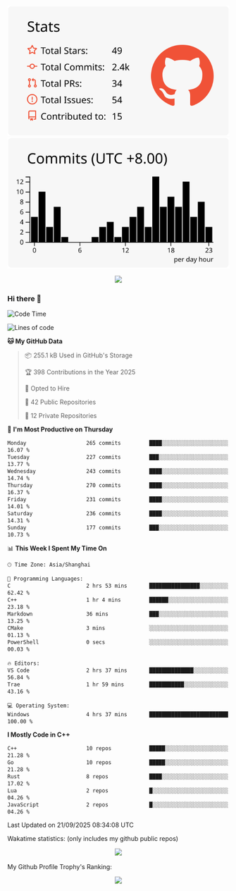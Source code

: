 <div align="center">
 
![](https://raw.githubusercontent.com/hycinth22/hycinth22/main/profile-summary-card-output/swift/3-stats.svg) ![](https://raw.githubusercontent.com/hycinth22/hycinth22/main/profile-summary-card-output/swift/4-productive-time.svg)

</div>

<div align="center"> <img src="https://github-readme-streak-stats.herokuapp.com/?user=hycinth22" /> </div>

### Hi there 👋

<!--
this is a ✨ _special_ ✨ repository because its `README.md` (this file) appears on your GitHub profile.

Here are some ideas to get you started:

- 🔭 I’m currently working on ...
- 🌱 I’m currently learning ...
- 👯 I’m looking to collaborate on ...
- 🤔 I’m looking for help with ...
- 💬 Ask me about ...
- 📫 How to reach me: ...
- 😄 Pronouns: ...
- ⚡ Fun fact: ...
-->

<!--START_SECTION:waka-->
![Code Time](http://img.shields.io/badge/Code%20Time-2%2C047%20hrs%2042%20mins-blue)

![Lines of code](https://img.shields.io/badge/From%20Hello%20World%20I%27ve%20Written-1.4%20million%20lines%20of%20code-blue)

**🐱 My GitHub Data** 

> 📦 255.1 kB Used in GitHub's Storage 
 > 
> 🏆 398 Contributions in the Year 2025
 > 
> 💼 Opted to Hire
 > 
> 📜 42 Public Repositories 
 > 
> 🔑 12 Private Repositories 
 > 
📅 **I'm Most Productive on Thursday** 

```text
Monday                   265 commits         ████░░░░░░░░░░░░░░░░░░░░░   16.07 % 
Tuesday                  227 commits         ███░░░░░░░░░░░░░░░░░░░░░░   13.77 % 
Wednesday                243 commits         ████░░░░░░░░░░░░░░░░░░░░░   14.74 % 
Thursday                 270 commits         ████░░░░░░░░░░░░░░░░░░░░░   16.37 % 
Friday                   231 commits         ████░░░░░░░░░░░░░░░░░░░░░   14.01 % 
Saturday                 236 commits         ████░░░░░░░░░░░░░░░░░░░░░   14.31 % 
Sunday                   177 commits         ███░░░░░░░░░░░░░░░░░░░░░░   10.73 % 
```


📊 **This Week I Spent My Time On** 

```text
🕑︎ Time Zone: Asia/Shanghai

💬 Programming Languages: 
C                        2 hrs 53 mins       ████████████████░░░░░░░░░   62.42 % 
C++                      1 hr 4 mins         ██████░░░░░░░░░░░░░░░░░░░   23.18 % 
Markdown                 36 mins             ███░░░░░░░░░░░░░░░░░░░░░░   13.25 % 
CMake                    3 mins              ░░░░░░░░░░░░░░░░░░░░░░░░░   01.13 % 
PowerShell               0 secs              ░░░░░░░░░░░░░░░░░░░░░░░░░   00.03 % 

🔥 Editors: 
VS Code                  2 hrs 37 mins       ██████████████░░░░░░░░░░░   56.84 % 
Trae                     1 hr 59 mins        ███████████░░░░░░░░░░░░░░   43.16 % 

💻 Operating System: 
Windows                  4 hrs 37 mins       █████████████████████████   100.00 % 
```

**I Mostly Code in C++** 

```text
C++                      10 repos            █████░░░░░░░░░░░░░░░░░░░░   21.28 % 
Go                       10 repos            █████░░░░░░░░░░░░░░░░░░░░   21.28 % 
Rust                     8 repos             ████░░░░░░░░░░░░░░░░░░░░░   17.02 % 
Lua                      2 repos             █░░░░░░░░░░░░░░░░░░░░░░░░   04.26 % 
JavaScript               2 repos             █░░░░░░░░░░░░░░░░░░░░░░░░   04.26 % 
```




 Last Updated on 21/09/2025 08:34:08 UTC
<!--END_SECTION:waka-->

Wakatime statistics: (only includes my github public repos)
<div align="center">

![](https://github-readme-stats.vercel.app/api/top-langs/?username=hycinth22&layout=compact&langs_count=6)

</div>

My Github Profile Trophy's Ranking: 
<div align="center"> <img src="https://github-profile-trophy.vercel.app/?username=hycinth22" /> </div>


